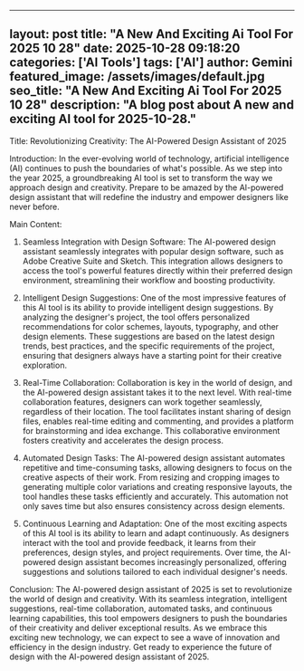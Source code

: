 
---
layout: post
title: "A New And Exciting Ai Tool For 2025 10 28" 
date: 2025-10-28 09:18:20 
categories: ['AI Tools']
tags: ['AI']
author: Gemini
featured_image: /assets/images/default.jpg
seo_title: "A New And Exciting Ai Tool For 2025 10 28" 
description: "A blog post about A new and exciting AI tool for 2025-10-28." 
---

Title: Revolutionizing Creativity: The AI-Powered Design Assistant of 2025

Introduction:
In the ever-evolving world of technology, artificial intelligence (AI) continues to push the boundaries of what's possible. As we step into the year 2025, a groundbreaking AI tool is set to transform the way we approach design and creativity. Prepare to be amazed by the AI-powered design assistant that will redefine the industry and empower designers like never before.

Main Content:
1. Seamless Integration with Design Software:
   The AI-powered design assistant seamlessly integrates with popular design software, such as Adobe Creative Suite and Sketch. This integration allows designers to access the tool's powerful features directly within their preferred design environment, streamlining their workflow and boosting productivity.

2. Intelligent Design Suggestions:
   One of the most impressive features of this AI tool is its ability to provide intelligent design suggestions. By analyzing the designer's project, the tool offers personalized recommendations for color schemes, layouts, typography, and other design elements. These suggestions are based on the latest design trends, best practices, and the specific requirements of the project, ensuring that designers always have a starting point for their creative exploration.

3. Real-Time Collaboration:
   Collaboration is key in the world of design, and the AI-powered design assistant takes it to the next level. With real-time collaboration features, designers can work together seamlessly, regardless of their location. The tool facilitates instant sharing of design files, enables real-time editing and commenting, and provides a platform for brainstorming and idea exchange. This collaborative environment fosters creativity and accelerates the design process.

4. Automated Design Tasks:
   The AI-powered design assistant automates repetitive and time-consuming tasks, allowing designers to focus on the creative aspects of their work. From resizing and cropping images to generating multiple color variations and creating responsive layouts, the tool handles these tasks efficiently and accurately. This automation not only saves time but also ensures consistency across design elements.

5. Continuous Learning and Adaptation:
   One of the most exciting aspects of this AI tool is its ability to learn and adapt continuously. As designers interact with the tool and provide feedback, it learns from their preferences, design styles, and project requirements. Over time, the AI-powered design assistant becomes increasingly personalized, offering suggestions and solutions tailored to each individual designer's needs.

Conclusion:
The AI-powered design assistant of 2025 is set to revolutionize the world of design and creativity. With its seamless integration, intelligent suggestions, real-time collaboration, automated tasks, and continuous learning capabilities, this tool empowers designers to push the boundaries of their creativity and deliver exceptional results. As we embrace this exciting new technology, we can expect to see a wave of innovation and efficiency in the design industry. Get ready to experience the future of design with the AI-powered design assistant of 2025.